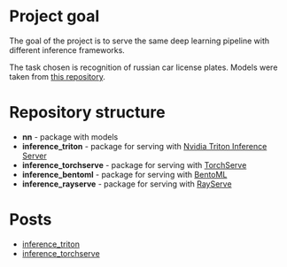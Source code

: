 # Project goal

The goal of the project is to serve the same deep learning pipeline with different inference frameworks.

The task chosen is recognition of russian car license plates. Models were taken from [this repository](https://github.com/EtokonE/License_Plate_Recognition).

# Repository structure

- __nn__ - package with models
- __inference_triton__ - package for serving with [Nvidia Triton Inference Server](https://developer.nvidia.com/nvidia-triton-inference-server)
- __inference_torchserve__ - package for serving with [TorchServe](https://pytorch.org/serve/)
- __inference_bentoml__ - package for serving with [BentoML](https://www.bentoml.com/)
- __inference_rayserve__ - package for serving with [RayServe](https://www.ray.io/ray-serve)

# Posts

- [inference_triton](https://habr.com/ru/post/717890/)
- [inference_torchserve](https://habr.com/ru/articles/727484/)
